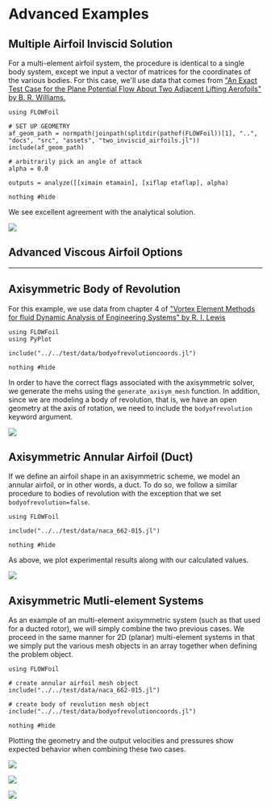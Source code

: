 # Advanced Examples

## Multiple Airfoil Inviscid Solution

For a multi-element airfoil system, the procedure is identical to a single body system, except we input a vector of matrices for the coordinates of the various bodies.
For this case, we'll use data that comes from ["An Exact Test Case for the Plane Potential Flow About Two Adjacent Lifting Aerofoils" by B. R. Williams.](https://reports.aerade.cranfield.ac.uk/handle/1826.2/2993)

```@example
using FLOWFoil

# SET UP GEOMETRY
af_geom_path = normpath(joinpath(splitdir(pathof(FLOWFoil))[1], "..", "docs", "src", "assets", "two_inviscid_airfoils.jl"))
include(af_geom_path)

# arbitrarily pick an angle of attack
alpha = 0.0

outputs = analyze([[ximain etamain], [xiflap etaflap], alpha)

nothing #hide
```

We see excellent agreement with the analytical solution.

![](assets/two_inviscid_airfoils.jpeg)


## Advanced Viscous Airfoil Options


---

## Axisymmetric Body of Revolution

For this example, we use data from chapter 4 of ["Vortex Element Methods for fluid Dynamic Analysis of Engineering Systems" by  R. I. Lewis](https://doi.org/10.1017/CBO9780511529542)

```@example bor
using FLOWFoil
using PyPlot

include("../../test/data/bodyofrevolutioncoords.jl")

nothing #hide
```

In order to have the correct flags associated with the axisymmetric solver, we generate the mehs using the `generate_axisym_mesh` function.
In addition, since we are modeling a body of revolution, that is, we have an open geometry at the axis of rotation, we need to include the `bodyofrevolution` keyword argument.


![](assets/bodyofrevolution.jpg)

## Axisymmetric Annular Airfoil (Duct)

If we define an airfoil shape in an axisymmetric scheme, we model an annular airfoil, or in other words, a duct.  To do so, we follow a similar procedure to bodies of revolution with the exception that we set `bodyofrevolution=false`.

```@example aa
using FLOWFoil

include("../../test/data/naca_662-015.jl")

nothing #hide
```

As above, we plot experimental results along with our calculated values.

![](assets/annular_airfoil.jpg)


## Axisymmetric Mutli-element Systems

As an example of an multi-element axisymmetric system (such as that used for a ducted rotor), we will simply combine the two previous cases.
We proceed in the same manner for 2D (planar) multi-element systems in that we simply put the various mesh objects in an array together when defining the problem object.

```@example dr
using FLOWFoil

# create annular airfoil mesh object
include("../../test/data/naca_662-015.jl")

# create body of revolution mesh object
include("../../test/data/bodyofrevolutioncoords.jl")

nothing #hide
```

Plotting the geometry and the output velocities and pressures show expected behavior when combining these two cases.

![](assets/ducthubgeom.jpg)

![](assets/multi_body_vs.jpg)

![](assets/multi_body_cp.jpg)
